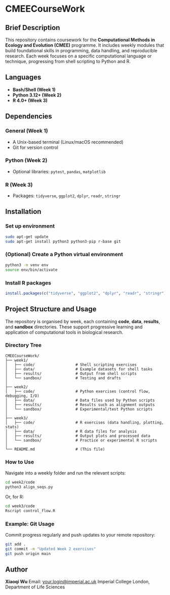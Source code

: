 # CMEECourseWork

## Brief Description

This repository contains coursework for the **Computational Methods in Ecology and Evolution (CMEE)** programme. It includes weekly modules that build foundational skills in programming, data handling, and reproducible research. Each week focuses on a specific computational language or technique, progressing from shell scripting to Python and R.

## Languages

* **Bash/Shell (Week 1)**
* **Python 3.12+ (Week 2)**
* **R 4.0+ (Week 3)**

## Dependencies

### General (Week 1)

* A Unix-based terminal (Linux/macOS recommended)
* Git for version control

### Python (Week 2)

* Optional libraries: `pytest`, `pandas`, `matplotlib`

### R (Week 3)

* Packages: `tidyverse`, `ggplot2`, `dplyr`, `readr`, `stringr`

## Installation

### Set up environment

```bash
sudo apt-get update
sudo apt-get install python3 python3-pip r-base git
```

### (Optional) Create a Python virtual environment

```bash
python3 -m venv env
source env/bin/activate
```

### Install R packages

```r
install.packages(c("tidyverse", "ggplot2", "dplyr", "readr", "stringr"))
```

## Project Structure and Usage

The repository is organised by week, each containing **code**, **data**, **results**, and **sandbox** directories. These support progressive learning and application of computational tools in biological research.

### Directory Tree

```
CMEECourseWork/
├── week1/
│   ├── code/                  # Shell scripting exercises
│   ├── data/                  # Example datasets for shell tasks
│   ├── results/               # Output from shell scripts
│   └── sandbox/               # Testing and drafts
│
├── week2/
│   ├── code/                  # Python exercises (control flow, debugging, I/O)
│   ├── data/                  # Data files used by Python scripts
│   ├── results/               # Results such as alignment outputs
│   └── sandbox/               # Experimental/test Python scripts
│
├── week3/
│   ├── code/                  # R exercises (data handling, plotting, stats)
│   ├── data/                  # R data files for analysis
│   ├── results/               # Output plots and processed data
│   └── sandbox/               # Practice or experimental R scripts
│
└── README.md                  # (This file)
```

### How to Use

Navigate into a weekly folder and run the relevant scripts:

```bash
cd week2/code
python3 align_seqs.py
```

Or, for R:

```bash
cd week3/code
Rscript control_flow.R
```

### Example: Git Usage

Commit progress regularly and push updates to your remote repository:

```bash
git add .
git commit -m "Updated Week 2 exercises"
git push origin main
```

## Author

**Xiaoqi Wu**
Email: [your.login@imperial.ac.uk](mailto:your.login@imperial.ac.uk)
Imperial College London, Department of Life Sciences

